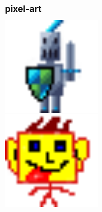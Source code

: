 # pixel-art

<img src="lovag.png" alt="Példa kép" width="300">
<img src="fogyatek.png" alt="Példa kép" width="300">
